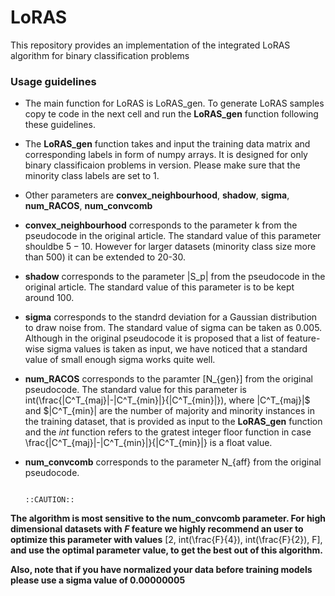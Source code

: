 # LoRAS
This repository provides an implementation of the integrated LoRAS algorithm for binary classification problems
### Usage guidelines
- The main function for LoRAS is LoRAS_gen. To generate LoRAS samples copy te code in the next cell and run the **LoRAS_gen** function following these guidelines.    

- The **LoRAS_gen** function takes and input the training data matrix and corresponding labels in form of numpy arrays. It is designed for only binary classificaion problems in version. Please make sure that the minority class labels are  set to 1.

- Other parameters are **convex_neighbourhood**, **shadow**, **sigma**, **num_RACOS**, **num_convcomb**

- **convex_neighbourhood** corresponds to the parameter k from the pseudocode in the original article. The standard value of this parameter shouldbe $5-10$. However for larger datasets (minority class size more than 500) it can be extended to 20-30.

- **shadow** corresponds to the parameter |S_p| from the pseudocode in the original article. The standard value of this parameter is to be kept around $100$.

- **sigma** corresponds to the standrd deviation for a Gaussian distribution to draw noise from. The standard value of sigma can be taken  as 0.005. Although in the original pseudocode it is proposed that a list of feature-wise sigma values is taken as input, we have noticed that a standard value of small enough sigma works quite well. 

- **num_RACOS** corresponds to the paramter [N_{gen}] from the original pseudocode. The standard value for this parameter is int(\frac{|C^T_{maj}|-|C^T_{min}|}{|C^T_{min}|}), where |C^T_{maj}|$ and $|C^T_{min}| are the number of majority and minority instances in the training dataset, that is provided as input to the **LoRAS_gen** function and the $int$ function refers to the gratest integer floor function in case \frac{|C^T_{maj}|-|C^T_{min}|}{|C^T_{min}|} is a float value. 

- **num_convcomb** corresponds to the parameter N_{aff} from the original pseudocode.


                                                               ::CAUTION::
                                                    
**The algorithm is most sensitive to the num_convcomb parameter. For high dimensional datasets with $F$ feature we highly recommend an user to optimize this parameter with values** [2, int(\frac{F}{4}), int(\frac{F}{2}), F], **and use the optimal parameter value, to get the best out of this algorithm.**

**Also, note that if you have normalized your data before training models please use a sigma value of 0.00000005**
